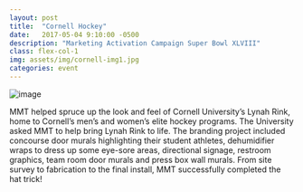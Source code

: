 ```yaml
---
layout: post
title:  "Cornell Hockey"
date:   2017-05-04 9:10:00 -0500
description: "Marketing Activation Campaign Super Bowl XLVIII"
class: flex-col-1
img: assets/img/cornell-img1.jpg
categories: event
---
```

![image](../../assets/img/cornell-hero.jpg "McDonalds hero image")

<span>M</span>MT helped spruce up the look and feel of Cornell University’s Lynah Rink, home to Cornell’s men’s and women’s elite hockey programs. The University asked MMT to help bring Lynah Rink to life.
The branding project included concourse door murals highlighting their student athletes, dehumidifier wraps to dress up some eye-sore areas, directional signage, restroom graphics, team room door murals and press box wall murals. From site survey to fabrication to the final install, MMT successfully completed the hat trick!
